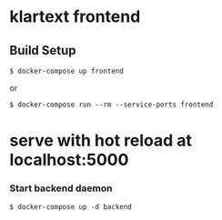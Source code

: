 # klartext frontend

## Build Setup

    $ docker-compose up frontend
or

    $ docker-compose run --rm --service-ports frontend

# serve with hot reload at localhost:5000

### Start backend daemon

    $ docker-compose up -d backend
    

